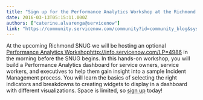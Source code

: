 ```yaml
---
title: "Sign up for the Performance Analytics Workshop at the Richmond SNUG"
date: 2016-03-13T05:15:11.000Z
authors: ["caterine.alvarenga@servicenow"]
link: "https://community.servicenow.com/community?id=community_blog&sys_id=2c7c22e1dbd0dbc01dcaf3231f961909"
---
```

<p>At the upcoming Richmond SNUG we will be hosting an optional <a title="fo.servicenow.com/LP=4986" href="http://info.servicenow.com/LP=4986">Performance Analytics Workshop</a><a title="fo.servicenow.com/LP=4986" href="http://info.servicenow.com/LP=4986">http://info.servicenow.com/LP=4986</a> in the morning before the SNUG begins. In this hands-on workshop, you will build a Performance Analytics dashboard for service owners, service workers, and executives to help them gain insight into a sample Incident Management process. You will learn the basics of selecting the right indicators and breakdowns to creating widgets to display in a dashboard with different visualizations. Space is limited, so <a title="fo.servicenow.com/LP=4986" href="http://info.servicenow.com/LP=4986">sign up</a> today!</p>